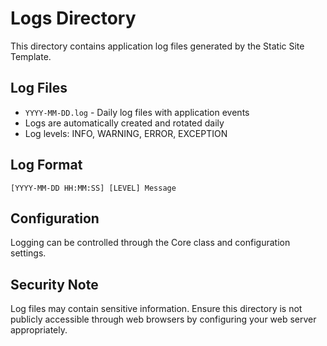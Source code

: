 # Logs Directory

This directory contains application log files generated by the Static Site Template.

## Log Files

- `YYYY-MM-DD.log` - Daily log files with application events
- Logs are automatically created and rotated daily
- Log levels: INFO, WARNING, ERROR, EXCEPTION

## Log Format

```
[YYYY-MM-DD HH:MM:SS] [LEVEL] Message
```

## Configuration

Logging can be controlled through the Core class and configuration settings.

## Security Note

Log files may contain sensitive information. Ensure this directory is not publicly accessible through web browsers by configuring your web server appropriately.
